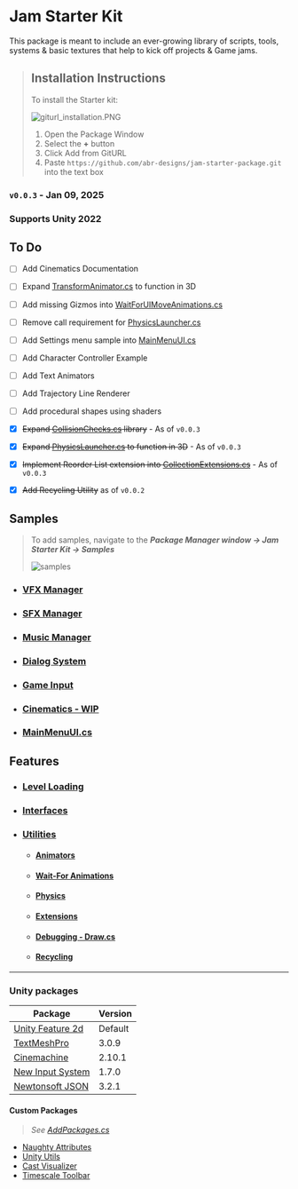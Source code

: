 # Jam Starter Kit
This package is meant to include an ever-growing library of scripts, tools, systems & basic textures that help to kick off
projects & Game jams.

> ## Installation Instructions
> To install the Starter kit:
> 
> ![giturl_installation.PNG](Documentation%7E/Images/giturl_installation.PNG)
> 1. Open the Package Window
> 2. Select the **+** button
> 3. Click Add from GitURL
> 4. Paste `https://github.com/abr-designs/jam-starter-package.git` into the text box


### `v0.0.3` - Jan 09, 2025
### Supports Unity 2022

## To Do
- [ ] Add Cinematics Documentation
- [ ] Expand [TransformAnimator.cs](Runtime/Scripts/Utilities/Animations/TransformAnimator.cs) to function in 3D
- [ ] Add missing Gizmos into [WaitForUIMoveAnimations.cs](Runtime/Scripts/Utilities/WaitForAnimations/WaitForUIMoveAnimations.cs)
- [ ] Remove call requirement for [PhysicsLauncher.cs](Runtime/Scripts/Utilities/Physics/PhysicsLauncher.cs)
- [ ] Add Settings menu sample into [MainMenuUI.cs](Samples~/MainMenu/MainMenuUI.cs)
- [ ] Add Character Controller Example
- [ ] Add Text Animators
- [ ] Add Trajectory Line Renderer
- [ ] Add procedural shapes using shaders
- [x] ~~Expand [CollisionChecks.cs](Runtime/Scripts/Utilities/Physics/CollisionChecks.cs) library~~ - As of `v0.0.3`
- [x] ~~Expand [PhysicsLauncher.cs](Runtime/Scripts/Utilities/Physics/PhysicsLauncher.cs) to function in 3D~~ - As of `v0.0.3`
- [x] ~~Implement Reorder List extension into [CollectionExtensions.cs](Runtime/Scripts/Utilities/extensions/CollectionExtensions.cs)~~ - As of `v0.0.3`
- [x] ~~Add Recycling Utility~~ as of `v0.0.2`


## Samples
> To add samples, navigate to the **_Package Manager window → Jam Starter Kit → Samples_**
> 
> ![samples](Documentation%7E/Images/samples_tutorial.PNG)

- ### [VFX Manager](Documentation~/Samples/vfx-manager.md)
- ### [SFX Manager](Documentation~/Samples/sfx-manager.md)
- ### [Music Manager](Documentation~/Samples/music-manager.md)
- ### [Dialog System](Documentation~/Samples/dialog-system.md)
- ### [Game Input](Documentation~/Samples/game-input.md)
- ### [Cinematics - WIP](Documentation~/Samples/cinematics.md)
- ### [MainMenuUI.cs](Samples~/MainMenu/MainMenuUI.cs)

## Features
- ### [Level Loading](Documentation~/Levels.md)
- ### [Interfaces](Documentation~/Interfaces.md)
- ### [Utilities](Documentation~/Utilities.md)
  - #### [Animators](Documentation~/Utilities/utilities-animators.md)
  - #### [Wait-For Animations](Documentation~/Utilities/utilities-wait-animation.md)
  - #### [Physics](Documentation~/Utilities/utilities-physics.md)
  - #### [Extensions](Documentation~/Utilities/utilities-extensions.md)
  - #### [Debugging - Draw.cs](Documentation~/Utilities/utilities-draw.md)
  - #### [Recycling](Documentation~/Utilities/utilities-recycling.md)

---

### Unity packages

| Package          | Version |
|------------------|---------|
| [Unity Feature 2d](https://docs.unity3d.com/6000.0/Documentation/Manual/2DFeature.html) | Default |
| [TextMeshPro](https://docs.unity3d.com/Packages/com.unity.ugui@2.0/manual/TextMeshPro/index.html)   | 3.0.9   |
| [Cinemachine](https://docs.unity3d.com/Packages/com.unity.cinemachine@2.3/manual/CinemachineOverview.html)    | 2.10.1  |
| [New Input System](https://docs.unity3d.com/Packages/com.unity.inputsystem@1.11/manual/index.html) | 1.7.0   |
| [Newtonsoft JSON](https://docs.unity3d.com/Packages/com.unity.nuget.newtonsoft-json@3.2/manual/index.html) | 3.2.1   |

#### Custom Packages
> _See [AddPackages.cs](Editor/AddPackages.cs)_
- [Naughty Attributes](https://github.com/dbrizov/NaughtyAttributes)
- [Unity Utils](https://github.com/ayellowpaper/SerializedDictionary)
- [Cast Visualizer](https://www.bgtools.de/page/castvisualizer-manual/)
- [Timescale Toolbar](https://assetstore.unity.com/packages/tools/utilities/timescale-toolbar-291564?srsltid=AfmBOorUkK2rYmOyD1nEe3st6saUWgPJvKqNkvB6vEWthLqgC344A70Y)